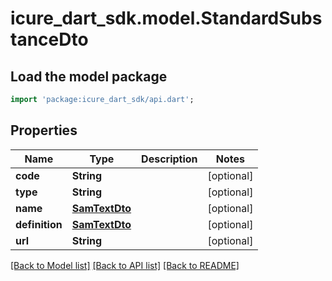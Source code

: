 # icure_dart_sdk.model.StandardSubstanceDto

## Load the model package
```dart
import 'package:icure_dart_sdk/api.dart';
```

## Properties
Name | Type | Description | Notes
------------ | ------------- | ------------- | -------------
**code** | **String** |  | [optional]
**type** | **String** |  | [optional]
**name** | [**SamTextDto**](SamTextDto.md) |  | [optional]
**definition** | [**SamTextDto**](SamTextDto.md) |  | [optional]
**url** | **String** |  | [optional]

[[Back to Model list]](../README.md#documentation-for-models) [[Back to API list]](../README.md#documentation-for-api-endpoints) [[Back to README]](../README.md)
